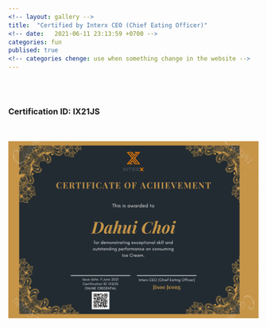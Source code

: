 ```yaml
---
<!-- layout: gallery -->
title:  "Certified by Interx CEO (Chief Eating Officer)"
<!-- date:   2021-06-11 23:13:59 +0700 -->
categories: fun
publised: true
<!-- categories chenge: use when something change in the website -->
---
```

<br/><br/>
<!-- ### Issued on:  June 11, 2021 -->
### Certification ID: IX21JS

<!-- <embed src="https://oattao.github.io/dh.pdf" width="1660" height="1192px" /> -->
<br/><br/>
<img src="images/certifications/dh.png" align="center" class="img-responsive" alt="">


<!-- ![](https://github.com/oattao/oattao.github.io/blob/master/images/certifications/dh.png) -->